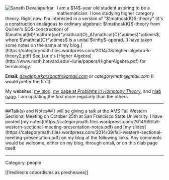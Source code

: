 <div style="float:left;margin:0 10px 10px 0;"><img src="https://lh4.googleusercontent.com/-Y3_sV_ks7a8/U4PWQ4BtYVI/AAAAAAAAAp0/coMxk-fGceo/w140-h139-p/IMG_20140524_120431.jpg" alt="Sanath Devalapurkar" /></div>
I am a $14$-year old student aspiring to be a mathematician. I love studying higher category theory. Right now, I'm interested in a version of "$\mathcal{K}$-theory" (it's a construction analagous to ordinary algebraic $\mathcal{K}$-theory from Quillen's $Q$-construction) of $\mathcal{M}\mathrm{od}^\mathcal{O}_A(\mathcal{C}^\otimes)^\otimes$, where $\mathcal{C}^\otimes$ is a unital $\infty$-operad. [I have taken some notes on the same at my blog.](https://categorymath.files.wordpress.com/2014/08/higher-algebra-k-theory2.pdf) See Lurie's [Higher Algebra](http://www.math.harvard.edu/~lurie/papers/HigherAlgebra.pdf) for terminology.

**Email:** _[devalapurkarsanath@gmail.com](mailto:devalapurkarsanath@gmail.com)_ or _categorymath@gmail.com_ (I would prefer the first).

My websites: [my blog](http://categorymath.wordpress.com), [my page at _Problems in Homotopy Theory_](http://topology-octopus.herokuapp.com/problemsinhomotopytheory/show/Sanath+Devalapurkar), and [nlab page](http://ncatlab.org/nlab/show/Sanath+Devalapurkar). I am updating the first more regularly than the others.
<hr>
##Talk(s) and Notes##
I will be giving a talk at the AMS Fall Western Sectional Meeting on October 25th at San Francisco State University. I have posted [my notes](https://categorymath.files.wordpress.com/2014/09/fall-western-sectional-meeting-presentation-notes.pdf) and [my slides](https://categorymath.files.wordpress.com/2014/09/fall-western-sectional-meeting-presentation.pdf) on my blog at the following links. Any comments would be welcome, either on my blog, through email, or on this nlab page itself.
<hr>
Category: people 

[[!redirects cobordisms as presheaves]]